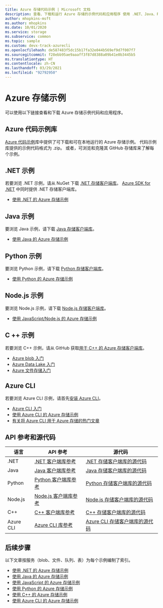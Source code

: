 ```yaml
---
title: Azure 存储代码示例 | Microsoft 文档
description: 查看、下载和运行 Azure 存储的示例代码和应用程序 使用 .NET、Java、Python、Node.js、Azure CLI 和 C++ 存储客户端库发现 Blob、队列、表和文件的入门示例。
author: mhopkins-msft
ms.author: mhopkins
ms.date: 10/01/2020
ms.service: storage
ms.subservice: common
ms.topic: sample
ms.custom: devx-track-azurecli
ms.openlocfilehash: de587483f5dc15b17fa32e044b569ef9d7f007f7
ms.sourcegitcommit: f28ebb95ae9aaaff3f87d8388a09b41e0b3445b5
ms.translationtype: HT
ms.contentlocale: zh-CN
ms.lasthandoff: 03/29/2021
ms.locfileid: "92792950"
---
```

# <a name="azure-storage-samples"></a>Azure 存储示例

可以使用以下链接查看和下载 Azure 存储示例代码和应用程序。

## <a name="azure-code-samples-library"></a>Azure 代码示例库

[Azure 代码示例](https://azure.microsoft.com/documentation/samples/?service=storage)库中提供了可下载和可在本地运行的 Azure 存储示例。 代码示例库提供的示例代码格式为 .zip。 或者，可浏览和克隆其 GitHub 存储库来了解每个示例。

## <a name="net-samples"></a>.NET 示例

若要浏览 .NET 示例，请从 NuGet 下载 [.NET 存储客户端库](https://www.nuget.org/packages/WindowsAzure.Storage/)。 [Azure SDK for .NET](https://azure.microsoft.com/downloads/) 中同时提供 .NET 存储客户端库。

* [使用 .NET 的 Azure 存储示例](storage-samples-dotnet.md)

## <a name="java-samples"></a>Java 示例

要浏览 Java 示例，请下载 [Java 存储客户端库](https://github.com/azure/azure-storage-java)。

* [使用 Java 的 Azure 存储示例](storage-samples-java.md)

## <a name="python-samples"></a>Python 示例

要浏览 Python 示例，请下载 [Python 存储客户端库](https://github.com/azure/azure-storage-python)。

* [使用 Python 的 Azure 存储示例](storage-samples-python.md)

## <a name="nodejs-samples"></a>Node.js 示例

要浏览 Node.js 示例，请下载 [Node.js 存储客户端库](https://github.com/Azure/azure-storage-node)。

* [使用 JavaScript/Node.js 的 Azure 存储示例](storage-samples-javascript.md)

## <a name="c-samples"></a>C ++ 示例

若要浏览 C++ 示例，请从 GitHub 获取[用于 C++ 的 Azure 存储客户端库](https://github.com/Azure/azure-sdk-for-cpp/tree/master/sdk/storage)。

* [Azure blob 入门](https://github.com/Azure/azure-sdk-for-cpp/blob/master/sdk/storage/azure-storage-blobs/sample/blob_getting_started.cpp)
* [Azure Data Lake 入门](https://github.com/Azure/azure-sdk-for-cpp/blob/master/sdk/storage/azure-storage-files-datalake/sample/datalake_getting_started.cpp)
* [Azure 文件存储入门](https://github.com/Azure/azure-sdk-for-cpp/blob/master/sdk/storage/azure-storage-files-shares/sample/file_share_getting_started.cpp)

## <a name="azure-cli"></a>Azure CLI

若要浏览 Azure CLI 示例，请首先[安装 Azure CLI](/cli/azure/install-azure-cli)。

* [Azure CLI 入门](/cli/azure/get-started-with-azure-cli)
* [使用 Azure CLI 的 Azure 存储示例](../blobs/storage-samples-blobs-cli.md)
* [有关将 Azure CLI 用于 Azure 存储的热门文章](/cli/azure/popular-articles-using-the-azure-cli#storage)

## <a name="api-reference-and-source-code"></a>API 参考和源代码

| 语言 | API 参考 | 源代码 |
|----------|---------------|-------------|
| .NET | [.NET 客户端库参考](/dotnet/api/overview/azure/storage) | [.NET 存储客户端库的源代码](https://github.com/Azure/azure-storage-net) |
| Java | [Java 客户端库参考](/java/api/overview/azure/storage) | [Java 存储客户端库的源代码](https://github.com/azure/azure-storage-java) |
| Python | [Python 客户端库参考](https://azure-storage.readthedocs.io/) | [Python 存储客户端库的源代码](https://github.com/Azure/azure-storage-python) |
| Node.js | [Node.js 客户端库参考](https://azure.github.io/azure-storage-node) | [Node.js 存储客户端库的源代码](https://github.com/Azure/azure-storage-node) |
| C++ | [C++ 客户端库参考](https://azure.github.io/azure-sdk-for-cpp/) | [C++ 存储客户端库的源代码](https://github.com/Azure/azure-sdk-for-cpp/tree/master/sdk/storage)|
| Azure CLI | [Azure CLI 库参考](/cli/azure/storage) | [Azure CLI 存储客户端库的源代码](https://github.com/Azure-Samples/azure-cli-samples/tree/master/storage)

## <a name="next-steps"></a>后续步骤

以下文章按服务（blob、文件、队列、表）为每个示例编制了索引。

* [使用 .NET 的 Azure 存储示例](storage-samples-dotnet.md)
* [使用 Java 的 Azure 存储示例](storage-samples-java.md)
* [使用 JavaScript 的 Azure 存储示例](storage-samples-javascript.md)
* [使用 Python 的 Azure 存储示例](storage-samples-python.md)
* [使用 C++ 的 Azure 存储示例](storage-samples-c-plus-plus.md)
* [使用 Azure CLI 的 Azure 存储示例](../blobs/storage-samples-blobs-cli.md)
